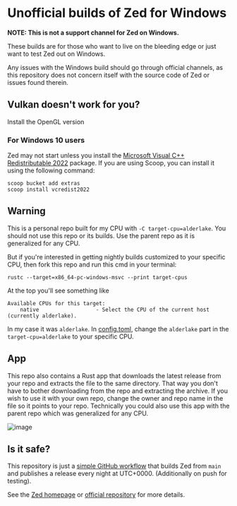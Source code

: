 # Unofficial builds of Zed for Windows

**NOTE: This is not a support channel for Zed on Windows.**

These builds are for those who want to live on the bleeding edge or just want to test Zed out on Windows.

Any issues with the Windows build should go through official channels, as this repository does not concern itself with the source code of Zed or issues found therein.

## Vulkan doesn't work for you?

Install the OpenGL version

### For Windows 10 users

Zed may not start unless you install the [Microsoft Visual C++ Redistributable 2022](https://learn.microsoft.com/en-us/cpp/windows/latest-supported-vc-redist?view=msvc-170#visual-studio-2015-2017-2019-and-2022) package. If you are using Scoop, you can install it using the following command:

```pwsh
scoop bucket add extras
scoop install vcredist2022
```

## Warning

This is a personal repo built for my CPU with `-C target-cpu=alderlake`. You should not use this repo or its builds. Use the parent repo as it is generalized for any CPU.

But if you're interested in getting nightly builds customized to your specific CPU, then fork this repo and run this cmd in your terminal:

`rustc --target=x86_64-pc-windows-msvc --print target-cpus`

At the top you'll see something like
```
Available CPUs for this target:
    native                  - Select the CPU of the current host (currently alderlake).
```
In my case it was `alderlake`. In [config.toml](./.cargo/config.toml), change the `alderlake` part in the `target-cpu=alderlake` to your specific CPU.

## App

This repo also contains a Rust app that downloads the latest release from your repo and extracts the file to the same directory. That way you don't have to bother downloading from the repo and extracting the archive. If you wish to use it with your own repo, change the owner and repo name in the file so it points to your repo. Technically you could also use this app with the parent repo which was generalized for any CPU.

![image](https://github.com/user-attachments/assets/ead0848d-c1c3-4a9c-8bff-090fb45927b3)

## Is it safe?

This repository is just a [simple GitHub workflow](./.github/workflows/build.yml) that builds Zed from `main` and publishes a release every night at UTC+0000. (Additionally on push for testing).

See the [Zed homepage](https://zed.dev/) or [official repository](https://github.com/zed-industries/zed) for more details.
